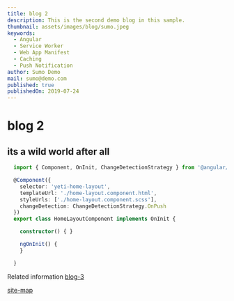 ```yaml
---
title: blog 2
description: This is the second demo blog in this sample.
thumbnail: assets/images/blog/sumo.jpeg
keywords:
  - Angular
  - Service Worker
  - Web App Manifest
  - Caching
  - Push Notification
author: Sumo Demo
mail: sumo@demo.com
published: true
publishedOn: 2019-07-24
---
```


# blog 2

## its a wild world after all

```typescript
  import { Component, OnInit, ChangeDetectionStrategy } from '@angular/core';

  @Component({
    selector: 'yeti-home-layout',
    templateUrl: './home-layout.component.html',
    styleUrls: ['./home-layout.component.scss'],
    changeDetection: ChangeDetectionStrategy.OnPush
  })
  export class HomeLayoutComponent implements OnInit {

    constructor() { }

    ngOnInit() {
    }

  }
```

Related information [blog-3](/home/blog/blog-3)

[site-map](/home/blog)
